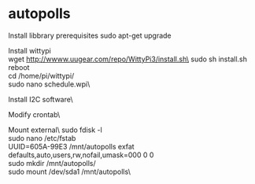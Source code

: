 # autopolls

Install libbrary prerequisites
sudo apt-get upgrade




Install wittypi\
wget http://wwww.uugear.com/repo/WittyPi3/install.sh\
sudo sh install.sh\
reboot\
cd /home/pi/wittypi/\
sudo nano schedule.wpi\

Install I2C software\

Modify crontab\

Mount external\ 
sudo fdisk -l\
sudo nano /etc/fstab\
UUID=605A-99E3 /mnt/autopolls exfat defaults,auto,users,rw,nofail,umask=000 0 0\
sudo mkdir /mnt/autopolls/\
sudo mount /dev/sda1 /mnt/autopolls\

